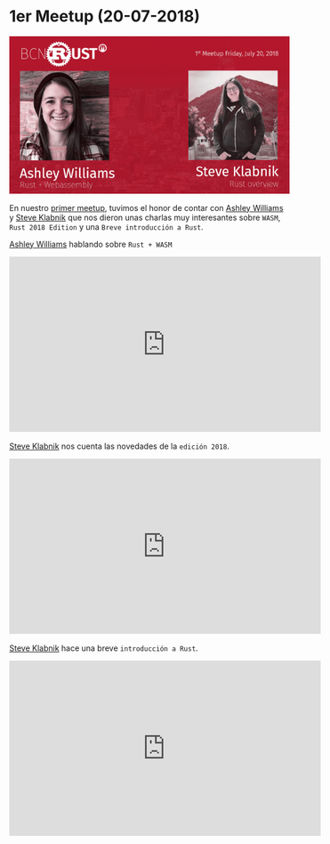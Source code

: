 # 1er Meetup (20-07-2018)

[![primer meetup](img/meetup_01.png 'primer meetup')](https://www.meetup.com/es-ES/BcnRust/events/251237895/)

En nuestro [primer meetup](https://www.meetup.com/es-ES/BcnRust/events/251237895/), tuvimos el honor de contar con [Ashley Williams](https://twitter.com/ag_dubs) y [Steve Klabnik](https://twitter.com/steveklabnik) que nos dieron unas charlas muy interesantes sobre `WASM`, `Rust 2018 Edition` y una `Breve introducción a Rust`.

[Ashley Williams](https://twitter.com/ag_dubs) hablando sobre `Rust + WASM`

<iframe width="560" height="315" src="https://www.youtube.com/embed/47M3TvrfmeY" frameborder="0" allow="autoplay; encrypted-media" allowfullscreen></iframe>

[Steve Klabnik](https://twitter.com/steveklabnik) nos cuenta las novedades de la `edición 2018`.

<iframe width="560" height="315" src="https://www.youtube.com/embed/v-vKobEbJ1s" frameborder="0" allow="autoplay; encrypted-media" allowfullscreen></iframe>

[Steve Klabnik](https://twitter.com/steveklabnik) hace una breve `introducción a Rust`.

<iframe width="560" height="315" src="https://www.youtube.com/embed/bG-Yq_XnWS8" frameborder="0" allow="autoplay; encrypted-media" allowfullscreen></iframe>
